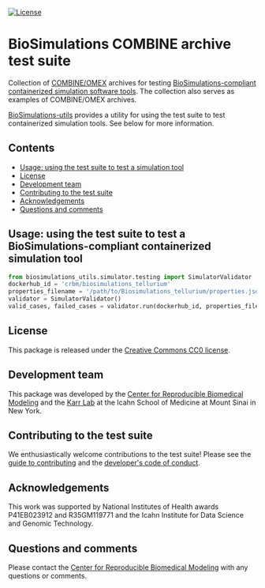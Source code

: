 [![License](https://img.shields.io/github/license/KarrLab/Biosimulations_COMBINE_archive_test_suite.svg)](LICENSE)

# BioSimulations COMBINE archive test suite

Collection of [COMBINE/OMEX](http://co.mbine.org/standards/omex) archives for testing [BioSimulations-compliant containerized simulation software tools](https://github.com/reproducible-biomedical-modeling/Biosimulations_SimulatorDockerImageTemplate). The collection also serves as examples of COMBINE/OMEX archives.

[BioSimulations-utils](https://github.com/reproducible-biomedical-modeling/Biosimulations_utils) provides a utility for using the test suite to test containerized simulation tools. See below for more information.

## Contents
* [Usage: using the test suite to test a simulation tool](#usage-using-the-test-suite-to-test-a-biosimulations-compliant-containerized-simulation-tool)
* [License](#license)
* [Development team](#development-team)
* [Contributing to the test suite](#contributing-to-the-test-suite)
* [Acknowledgements](#acknowledgements)
* [Questions and comments](#questions-and-comments)

## Usage: using the test suite to test a BioSimulations-compliant containerized simulation tool
```python
from biosimulations_utils.simulator.testing import SimulatorValidator
dockerhub_id = 'crbm/biosimulations_tellurium'
properties_filename = '/path/to/Biosimulations_tellurium/properties.json'
validator = SimulatorValidator()
valid_cases, failed_cases = validator.run(dockerhub_id, properties_filename)
```

## License
This package is released under the [Creative Commons CC0 license](LICENSE).

## Development team
This package was developed by the [Center for Reproducible Biomedical Modeling](http://reproduciblebiomodels.org) and the [Karr Lab](https://www.karrlab.org) at the Icahn School of Medicine at Mount Sinai in New York.

## Contributing to the test suite
We enthusiastically welcome contributions to the test suite! Please see the [guide to contributing](CONTRIBUTING.md) and the [developer's code of conduct](CODE_OF_CONDUCT.md).

## Acknowledgements
This work was supported by National Institutes of Health awards P41EB023912 and R35GM119771 and the Icahn Institute for Data Science and Genomic Technology.

## Questions and comments
Please contact the [Center for Reproducible Biomedical Modeling](mailto:info@reproduciblebiomodels.org) with any questions or comments.
